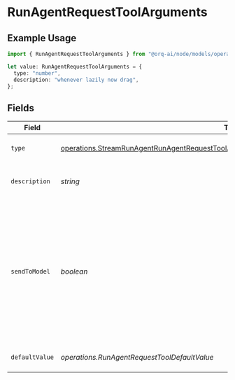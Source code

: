 # RunAgentRequestToolArguments

## Example Usage

```typescript
import { RunAgentRequestToolArguments } from "@orq-ai/node/models/operations";

let value: RunAgentRequestToolArguments = {
  type: "number",
  description: "whenever lazily now drag",
};
```

## Fields

| Field                                                                                                                                                                                                      | Type                                                                                                                                                                                                       | Required                                                                                                                                                                                                   | Description                                                                                                                                                                                                |
| ---------------------------------------------------------------------------------------------------------------------------------------------------------------------------------------------------------- | ---------------------------------------------------------------------------------------------------------------------------------------------------------------------------------------------------------- | ---------------------------------------------------------------------------------------------------------------------------------------------------------------------------------------------------------- | ---------------------------------------------------------------------------------------------------------------------------------------------------------------------------------------------------------- |
| `type`                                                                                                                                                                                                     | [operations.StreamRunAgentRunAgentRequestToolAgentsRequestRequestBodySettingsTools11HttpType](../../models/operations/streamrunagentrunagentrequesttoolagentsrequestrequestbodysettingstools11httptype.md) | :heavy_check_mark:                                                                                                                                                                                         | The type of the argument.                                                                                                                                                                                  |
| `description`                                                                                                                                                                                              | *string*                                                                                                                                                                                                   | :heavy_check_mark:                                                                                                                                                                                         | A description of the argument.                                                                                                                                                                             |
| `sendToModel`                                                                                                                                                                                              | *boolean*                                                                                                                                                                                                  | :heavy_minus_sign:                                                                                                                                                                                         | Whether to send the argument to the model. If set to false, the argument will not be sent to the model and needs to be provided by the user or it will be left blank.                                      |
| `defaultValue`                                                                                                                                                                                             | *operations.RunAgentRequestToolDefaultValue*                                                                                                                                                               | :heavy_minus_sign:                                                                                                                                                                                         | The default value of the argument.                                                                                                                                                                         |